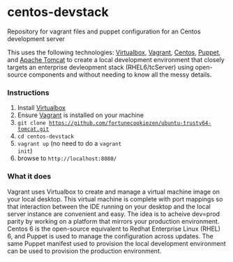 # centos-devstack
Repository for vagrant files and puppet configuration for an Centos development server

This uses the following technologies: <a href=https://www.virtualbox.org/>Virtualbox</a>, <a href=https://www.vagrantup.com/>Vagrant</a>, <a href=https://www.centos.org/download/>Centos</a>, <a href=https://puppetlabs.com>Puppet</a>, and <a href=http://tomcat.apache.org/>Apache Tomcat</a> to create a local development environment that closely targets an enterprise devleopment stack (RHEL6/tcServer) using open-source components and without needing to know all the messy details.

<h3>Instructions</h3>

1.  Install <a href=https://www.virtualbox.org/>Virtualbox</a>
2.  Ensure <a href=https://www.vagrantup.com/>Vagrant</a> is installed on your machine
3.  <code>git clone https://github.com/fortunecookiezen/ubuntu-trusty64-tomcat.git</code>
4.  <code>cd centos-devstack</code>
5.  <code>vagrant up</code> (no need to do a <code>vagrant init</code>)
6.  browse to <code>http://localhost:8080/</code>

<h3>What it does</h3>
Vagrant uses Virtualbox to create and manage a virtual machine image on your local desktop. This virtual machine is complete with port mappings so that interaction between the IDE running on your desktop and the local server instance are convenient and easy. The idea is to acheive dev=prod parity by working on a platform that mirrors your production environment. Centos 6 is the open-source equivalent to Redhat Enterprise Linux (RHEL) 6, and Puppet is used to manage the configuration across updates. The same Puppet manifest used to provision the local development environment can be used to provision the production environment.

